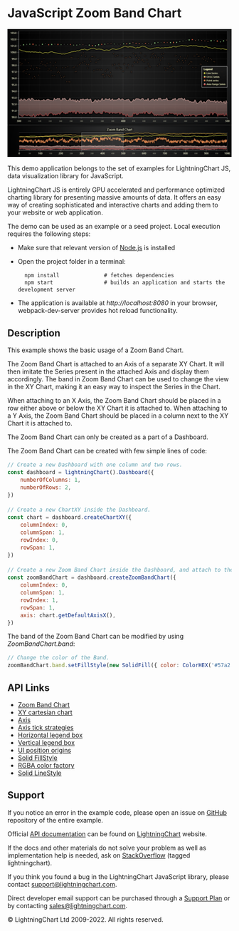 # JavaScript Zoom Band Chart

![JavaScript Zoom Band Chart](zoomBandChart-darkGold.png)

This demo application belongs to the set of examples for LightningChart JS, data visualization library for JavaScript.

LightningChart JS is entirely GPU accelerated and performance optimized charting library for presenting massive amounts of data. It offers an easy way of creating sophisticated and interactive charts and adding them to your website or web application.

The demo can be used as an example or a seed project. Local execution requires the following steps:

-   Make sure that relevant version of [Node.js](https://nodejs.org/en/download/) is installed
-   Open the project folder in a terminal:

          npm install              # fetches dependencies
          npm start                # builds an application and starts the development server

-   The application is available at _http://localhost:8080_ in your browser, webpack-dev-server provides hot reload functionality.


## Description

This example shows the basic usage of a Zoom Band Chart.

The Zoom Band Chart is attached to an Axis of a separate XY Chart. It will then imitate the Series present in the attached Axis and display them accordingly. The band in Zoom Band Chart can be used to change the view in the XY Chart, making it an easy way to inspect the Series in the Chart.

When attaching to an X Axis, the Zoom Band Chart should be placed in a row either above or below the XY Chart it is attached to.
When attaching to a Y Axis, the Zoom Band Chart should be placed in a column next to the XY Chart it is attached to.

The Zoom Band Chart can only be created as a part of a Dashboard.

The Zoom Band Chart can be created with few simple lines of code:

```javascript
// Create a new Dashboard with one column and two rows.
const dashboard = lightningChart().Dashboard({
    numberOfColumns: 1,
    numberOfRows: 2,
})

// Create a new ChartXY inside the Dashboard.
const chart = dashboard.createChartXY({
    columnIndex: 0,
    columnSpan: 1,
    rowIndex: 0,
    rowSpan: 1,
})

// Create a new Zoom Band Chart inside the Dashboard, and attach to the X Axis of the XY Chart created before.
const zoomBandChart = dashboard.createZoomBandChart({
    columnIndex: 0,
    columnSpan: 1,
    rowIndex: 1,
    rowSpan: 1,
    axis: chart.getDefaultAxisX(),
})
```

The band of the Zoom Band Chart can be modified by using _ZoomBandChart.band_:

```javascript
// Change the color of the Band.
zoomBandChart.band.setFillStyle(new SolidFill({ color: ColorHEX('#57a2') }))
```


## API Links

* [Zoom Band Chart]
* [XY cartesian chart]
* [Axis]
* [Axis tick strategies]
* [Horizontal legend box]
* [Vertical legend box]
* [UI position origins]
* [Solid FillStyle]
* [RGBA color factory]
* [Solid LineStyle]


## Support

If you notice an error in the example code, please open an issue on [GitHub][0] repository of the entire example.

Official [API documentation][1] can be found on [LightningChart][2] website.

If the docs and other materials do not solve your problem as well as implementation help is needed, ask on [StackOverflow][3] (tagged lightningchart).

If you think you found a bug in the LightningChart JavaScript library, please contact support@lightningchart.com.

Direct developer email support can be purchased through a [Support Plan][4] or by contacting sales@lightningchart.com.

[0]: https://github.com/Arction/
[1]: https://lightningchart.com/lightningchart-js-api-documentation/
[2]: https://lightningchart.com
[3]: https://stackoverflow.com/questions/tagged/lightningchart
[4]: https://lightningchart.com/support-services/

© LightningChart Ltd 2009-2022. All rights reserved.


[Zoom Band Chart]: https://lightningchart.com/js-charts/api-documentation/v4.2.0/classes/ZoomBandChart.html
[XY cartesian chart]: https://lightningchart.com/js-charts/api-documentation/v4.2.0/classes/ChartXY.html
[Axis]: https://lightningchart.com/js-charts/api-documentation/v4.2.0/classes/Axis.html
[Axis tick strategies]: https://lightningchart.com/js-charts/api-documentation/v4.2.0/variables/AxisTickStrategies.html
[Horizontal legend box]: https://lightningchart.com/js-charts/api-documentation/v4.2.0/variables/LegendBoxBuilders.html
[Vertical legend box]: https://lightningchart.com/js-charts/api-documentation/v4.2.0/variables/LegendBoxBuilders.html
[UI position origins]: https://lightningchart.com/js-charts/api-documentation/v4.2.0/variables/UIOrigins.html
[Solid FillStyle]: https://lightningchart.com/js-charts/api-documentation/v4.2.0/classes/SolidFill.html
[RGBA color factory]: https://lightningchart.com/js-charts/api-documentation/v4.2.0/functions/ColorRGBA.html
[Solid LineStyle]: https://lightningchart.com/js-charts/api-documentation/v4.2.0/classes/SolidLine.html

